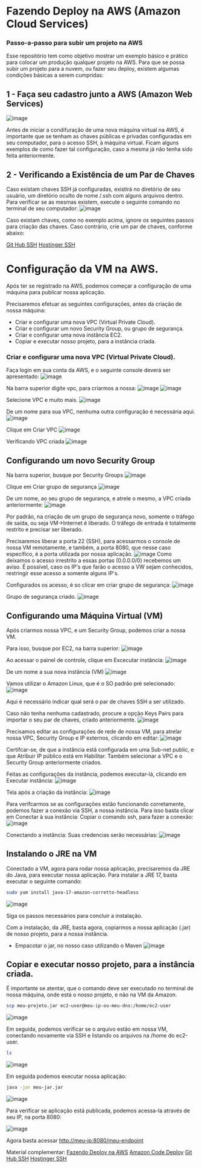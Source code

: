 # Fazendo Deploy na AWS (Amazon Cloud Services)
### Passo-a-passo para subir um projeto na AWS

Esse repositório tem como objetivo mostrar um exemplo básico e prático para colocar um produção qualquer projeto na AWS.
Para que se possa subir um projeto para a nuvem, ou fazer seu deploy, existem algumas condições básicas a serem cumpridas:
## 1 - Faça seu cadastro junto a AWS (Amazon Web Services)
![image](https://github.com/user-attachments/assets/8390ab43-043d-4bd8-8d28-cfb0f01b35d0)

Antes de iniciar a condifuração de uma nova máquina virtual na AWS, é importante que se tenham as chaves públicas e privadas configuradas em seu computador, para o acesso SSH, à máquina virtual.
Ficam alguns exemplos de como fazer tal configuração, caso a mesma já não tenha sido feita anteriormente.

## 2 - Verificando a Existência de um Par de Chaves
Caso existam chaves SSH já configuradas, existirá no diretório de seu usuário, um diretório oculto de nome /.ssh com alguns arquivos dentro.
Para verificar se as mesmas existem, execute o seguinte comando no terminal de seu computador:
![image](https://github.com/user-attachments/assets/0e877fe2-03e8-4c41-a128-caf20adff10c)

Caso existam chaves, como no exemplo acima, ignore os seguintes passos para criação das chaves. Caso contrário, crie um par de chaves, conforme abaixo:

[Git Hub SSH](https://docs.github.com/pt/authentication/connecting-to-github-with-ssh/generating-a-new-ssh-key-and-adding-it-to-the-ssh-agent)
[Hostinger SSH](https://www.hostinger.com.br/tutoriais/como-configurar-chaves-ssh)

# Configuração da VM na AWS.
Após ter se registrado na AWS, podemos começar a configuração de uma máquina para publicar nossa aplicação.

Precisaremos efetuar as seguintes configurações, antes da criação de nossa máquina:

- Criar e configurar uma nova VPC (Virtual Private Cloud).
- Criar e configurar um novo Security Group, ou grupo de segurança.
- Criar e configurar uma nova instância EC2.
- Copiar e executar nosso projeto, para a instância criada.

### Criar e configurar uma nova VPC (Virtual Private Cloud).

Faça login em sua conta da AWS, e o seguinte console deverá ser apresentado:
![image](https://github.com/user-attachments/assets/73c8e90b-48e1-4db2-8164-8745d1be5837)

Na barra superior digite vpc, para criarmos a nossa:
![image](https://github.com/user-attachments/assets/4ca3fce5-dc0c-4318-a948-b6d9810ae072)
![image](https://github.com/user-attachments/assets/363bbc75-3909-47ab-8428-5e21acafaa73)

Selecione VPC e muito mais.
![image](https://github.com/user-attachments/assets/0ffaa9aa-2096-443a-8012-a41c3c87b90c)

De um nome para sua VPC, nenhuma outra configuração é necessária aqui.
![image](https://github.com/user-attachments/assets/ae149b63-888f-4c2a-b0f7-eb08d116efc6)

Clique em Criar VPC
![image](https://github.com/user-attachments/assets/b2daab18-0802-471d-8afc-60b2bc477c1f)

Verificando VPC criada
![image](https://github.com/user-attachments/assets/e2047358-34c9-486f-990c-ef1e764a3e53)

## Configurando um novo Security Group
Na barra superior, busque por Security Groups
![image](https://github.com/user-attachments/assets/dac30ce0-5995-48b1-82a9-a02a4fc8069f)

Clique em Criar grupo de segurança
![image](https://github.com/user-attachments/assets/eaa7b1b6-d2ee-44f2-b41c-56b49afa001d)

De um nome, ao seu grupo de segurança, e atrele o mesmo, a VPC criada anteriormente:
![image](https://github.com/user-attachments/assets/f1e797d5-af8d-43b9-8459-f303f4691cbf)

Por padrão, na criação de um grupo de segurança novo, somente o tráfego de saída, ou seja VM->Internet é liberado. O tráfego de entrada é totalmente restrito e precisar ser liberado.

Precisaremos liberar a porta 22 (SSH), para acessarmos o console de nossa VM remotamente, e também, a porta 8080, que nesse caso específico, é a porta utilizada por nossa aplicação.
![image](https://github.com/user-attachments/assets/78ff0115-9639-40ce-804d-52f814899ad4)
Como deixamos o acesso irrestrito a essas portas (0.0.0.0/0) recebemos um aviso. É possível, caso os IP's que farão o acesso a VW sejam conhecidos, restringir esse acesso a somente alguns IP's.

Configurados os acesso, é so clicar em criar grupo de segurança:
![image](https://github.com/user-attachments/assets/176e22e6-fb4e-4a8b-8a97-abc53f39cccf)

Grupo de segurança criado.
![image](https://github.com/user-attachments/assets/3867580d-de45-4917-a900-2d6d8294081c)

## Configurando uma Máquina Virtual (VM)
Após criarmos nossa VPC, e um Security Group, podemos criar a nossa VM.

Para isso, busque por EC2, na barra superior:
![image](https://github.com/user-attachments/assets/22ed9236-5b38-44e4-a6b0-be87b3c7ae16)

Ao acessar o painel de controle, clique em Excecutar instância:
![image](https://github.com/user-attachments/assets/7bad5800-a5c8-4e1a-8d66-90a2dca69ea7)

De um nome a sua nova instância (VM)
![image](https://github.com/user-attachments/assets/78fffb07-b895-4bef-8e55-9150f0f48623)

Vamos utilizar o Amazon Linux, que é o SO padrão pré selecionado:
![image](https://github.com/user-attachments/assets/97074f5b-35a2-4f10-a5a7-afa5dc3736ab)

Aqui é necessário indicar qual será o par de chaves SSH a ser utilizado.

Caso não tenha nenhuma cadastrado, procure a opção Keys Pairs para importar o seu par de chaves, criado anteriormente.
![image](https://github.com/user-attachments/assets/7676312b-5454-4509-bb6d-9aa2364c9ff4)

Precisamos editar as configurações de rede de nossa VM, para atrelar nossa VPC, Security Group e IP externos, clicando em editar:
![image](https://github.com/user-attachments/assets/a6ba6a66-4dc7-45e4-974a-aea0ef1b7009)

Certifcar-se, de que a instância está configurada em uma Sub-net public, e que Atribuir IP público está em Habilitar. Também selecionar a VPC e o Security Group anteriormente criados.

Feitas as configurações da instância, podemos executar-lá, clicando em Executar instância:
![image](https://github.com/user-attachments/assets/442c5801-5bff-4c9f-8b56-13e1b1394837)

Tela após a criação da instância:
![image](https://github.com/user-attachments/assets/25bcf174-38e7-463b-826f-be93fbf3357a)

Para verifcarmos se as configurações estão funcionando corretamente, podemos fazer a conexão via SSH, a nossa instância.
Para isso basta clicar em Conectar à sua instância:
Copiar o comando ssh, para fazer a conexão:
![image](https://github.com/user-attachments/assets/0ce47de1-5de8-45fd-92de-d813f2e78c52)

Conectando a instância:
Suas credencias serão necessárias:
![image](https://github.com/user-attachments/assets/0d4fef4a-c9ba-4408-9cba-c8b98925eafb)

## Instalando o JRE na VM
Conectado a VM, agora para rodar nossa aplicação, precisaremos da JRE do Java, para executar nossa aplicação.
Para instalar a JRE 17, basta executar o seguinte comando:
``` bash
sudo yum install java-17-amazon-corretto-headless
```
![image](https://github.com/user-attachments/assets/d2d62d08-87c3-460e-87f8-9b13a79efbef)

Siga os passos necessários para concluir a instalação.

Com a instalação, da JRE, basta agora, copiarmos a nossa aplicação (.jar) de nosso projeto, para a nossa instância.
- Empacotar o jar, no nosso caso utilizando o Maven
![image](https://github.com/user-attachments/assets/a6db29a2-f9a5-404d-bb5b-3e740560b58a)


## Copiar e executar nosso projeto, para a instância criada.

É importante se atentar, que o comando deve ser executado no terminal de nossa máquina, onde está o nosso projeto, e não na VM da Amazon.
```bash
scp meu-projeto.jar ec2-user@meu-ip-ou-meu-dns:/home/ec2-user
```
![image](https://github.com/user-attachments/assets/4e81fd50-9ef8-4b99-a5b2-53a4561dd378)

Em seguida, podemos verificar se o arquivo estão em nossa VM, conectando novamente via SSH e listando os arquivos na /home do ec2-user.
```bash
ls
```
![image](https://github.com/user-attachments/assets/2a90a164-24d4-4ae0-82b9-7ad134071911)

Em seguida podemos executar nossa aplicação:
```bash
java -jar meu-jar.jar
```
![image](https://github.com/user-attachments/assets/33af70b5-8469-42cc-a323-b1758d12aa3b)

Para verificar se aplicação está publicada, podemos acessa-la através de seu IP, na porta 8080:

![image](https://github.com/user-attachments/assets/4664633e-5d9b-44fb-8ff4-f2847ebb35dc)

Agora basta acessar [http://meu-ip:8080/meu-endpoint](http://meu-ip:8080/meu-endpoint)


Material complementar:
[Fazendo Deploy na AWS](https://www.youtube.com/watch?v=bEkCdlrxF54&t=1117s&pp=ygUKZGVwbG95IGF3cw%3D%3D)
[Amazon Code Deploy](https://aws.amazon.com/pt/codedeploy/)
[Git Hub SSH](https://docs.github.com/pt/authentication/connecting-to-github-with-ssh/generating-a-new-ssh-key-and-adding-it-to-the-ssh-agent)
[Hostinger SSH](https://www.hostinger.com.br/tutoriais/como-configurar-chaves-ssh)


















